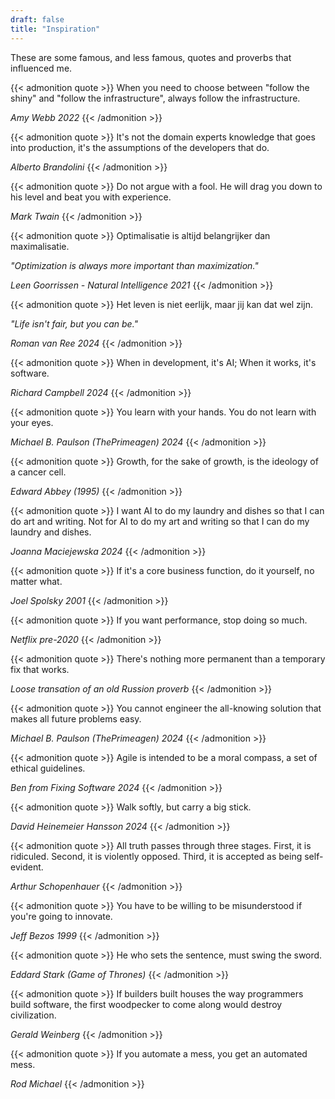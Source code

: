 ```yaml
---
draft: false
title: "Inspiration"
---
```


These are some famous, and less famous, quotes and proverbs that influenced me.

{{< admonition quote >}}
When you need to choose between "follow the shiny" and "follow the infrastructure", always follow the infrastructure.

_Amy Webb 2022_
{{< /admonition >}}

{{< admonition quote >}}
It's not the domain experts knowledge that goes into production, it's the assumptions of the developers that do.

_Alberto Brandolini_
{{< /admonition >}}

{{< admonition quote >}}
Do not argue with a fool. He will drag you down to his level and beat you with experience.

_Mark Twain_
{{< /admonition >}}

{{< admonition quote >}}
Optimalisatie is altijd belangrijker dan maximalisatie.

_"Optimization is always more important than maximization."_

_Leen Goorrissen - Natural Intelligence 2021_
{{< /admonition >}}

{{< admonition quote >}}
Het leven is niet eerlijk, maar jij kan dat wel zijn.

_"Life isn't fair, but you can be."_

_Roman van Ree 2024_
{{< /admonition >}}

{{< admonition quote >}}
When in development, it's AI; When it works, it's software.

_Richard Campbell 2024_
{{< /admonition >}}

{{< admonition quote >}}
You learn with your hands. You do not learn with your eyes.

_Michael B. Paulson (ThePrimeagen) 2024_
{{< /admonition >}}

{{< admonition quote >}}
Growth, for the sake of growth, is the ideology of a cancer cell.

_Edward Abbey (1995)_
{{< /admonition >}}

{{< admonition quote >}}
I want AI to do my laundry and dishes so that I can do art and writing. Not for AI to do my art and writing so that I can do my laundry and dishes.

_Joanna Maciejewska 2024_
{{< /admonition >}}

{{< admonition quote >}}
If it's a core business function, do it yourself, no matter what.

_Joel Spolsky 2001_
{{< /admonition >}}

{{< admonition quote >}}
If you want performance, stop doing so much.

_Netflix pre-2020_
{{< /admonition >}}

{{< admonition quote >}}
There's nothing more permanent than a temporary fix that works.

_Loose transation of an old Russion proverb_
{{< /admonition >}}

{{< admonition quote >}}
You cannot engineer the all-knowing solution that makes all future problems easy.

_Michael B. Paulson (ThePrimeagen) 2024_
{{< /admonition >}}

{{< admonition quote >}}
Agile is intended to be a moral compass, a set of ethical guidelines.

_Ben from Fixing Software 2024_
{{< /admonition >}}

{{< admonition quote >}}
Walk softly, but carry a big stick.

_David Heinemeier Hansson 2024_
{{< /admonition >}}

{{< admonition quote >}}
All truth passes through three stages. First, it is ridiculed. Second, it is violently opposed. Third, it is accepted as being self-evident.

_Arthur Schopenhauer_
{{< /admonition >}}

{{< admonition quote >}}
You have to be willing to be misunderstood if you're going to innovate.

_Jeff Bezos 1999_
{{< /admonition >}}

{{< admonition quote >}}
He who sets the sentence, must swing the sword.

_Eddard Stark (Game of Thrones)_
{{< /admonition >}}

{{< admonition quote >}}
If builders built houses the way programmers build software, the first woodpecker to come along would destroy civilization.

_Gerald Weinberg_
{{< /admonition >}}

{{< admonition quote >}}
If you automate a mess, you get an automated mess.

_Rod Michael_
{{< /admonition >}}
